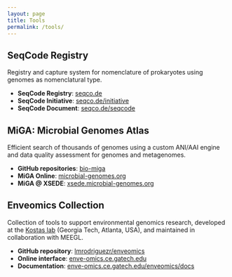 ```yaml
---
layout: page
title: Tools
permalink: /tools/
---
```


## SeqCode Registry

Registry and capture system for nomenclature of prokaryotes using genomes as
nomenclatural type.

- **SeqCode Registry**: [seqco.de](https://seqco.de/)
- **SeqCode Initiative**: [seqco.de/initiative](https://seqco.de/initiative)
- **SeqCode Document**: [seqco.de/seqcode](https://seqco.de/seqcode)

## MiGA: Microbial Genomes Atlas

Efficient search of thousands of genomes using a custom ANI/AAI engine and
data quality assessment for genomes and metagenomes.

- **GitHub repositories**: [bio-miga](https://code.microbial-genomes.org)
- **MiGA Online**: [microbial-genomes.org](https://microbial-genomes.org/)
- **MiGA @ XSEDE**: [xsede.microbial-genomes.org](https://xsede.microbial-genomes.org/)

## Enveomics Collection

Collection of tools to support environmental genomics research, developed at
the [Kostas lab](https://enve-omics.ce.gatech.edu) (Georgia Tech, Atlanta, USA),
and maintained in collaboration with MEEGL.

- **GitHub repository**: [lmrodriguezr/enveomics](https://github.com/lmrodriguezr/enveomics)
- **Online interface**: [enve-omics.ce.gatech.edu](http://enve-omics.ce.gatech.edu/)
- **Documentation**: [enve-omics.ce.gatech.edu/enveomics/docs](http://enve-omics.ce.gatech.edu/enveomics/docs)

